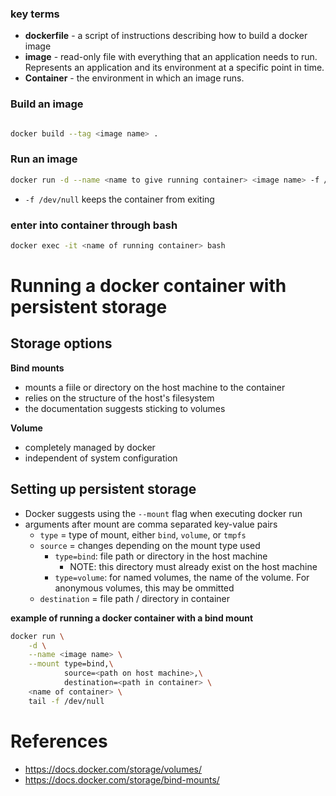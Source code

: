 ### key terms
- **dockerfile** - a script of instructions describing how to build a docker image
- **image** - read-only file with everything that an application needs to run. Represents an application and its environment at a specific point in time. 
- **Container** - the environment in which an image runs. 

### Build an image

```bash

docker build --tag <image name> .
```

### Run an image

```bash
docker run -d --name <name to give running container> <image name> -f /dev/null
```
- `-f /dev/null` keeps the container from exiting

### enter into container through bash
```bash
docker exec -it <name of running container> bash
```


# Running a docker container with persistent storage

## Storage options


**Bind mounts**
- mounts a fiile or directory on the host machine to the container
- relies on the structure of the host's filesystem
- the documentation suggests sticking to volumes

**Volume**
- completely managed by docker
- independent of system configuration


## Setting up persistent storage


- Docker suggests using the `--mount` flag when executing docker run
- arguments after mount are comma separated key-value pairs
	- `type` = type of mount, either `bind`, `volume`, or `tmpfs`
	- `source` = changes depending on the mount type used
		- `type=bind`: file path or directory in the host machine
			- NOTE: this directory must already exist on the host machine
		- `type=volume`: for named volumes, the name of the volume. For anonymous volumes, this may be ommitted
	- `destination` = file path / directory in container

**example of running a docker container with a bind mount**
```bash
docker run \
	-d \
	--name <image name> \
	--mount type=bind,\
			source=<path on host machine>,\
			destination=<path in container> \
	<name of container> \
	tail -f /dev/null
```


# References
- https://docs.docker.com/storage/volumes/
- https://docs.docker.com/storage/bind-mounts/
